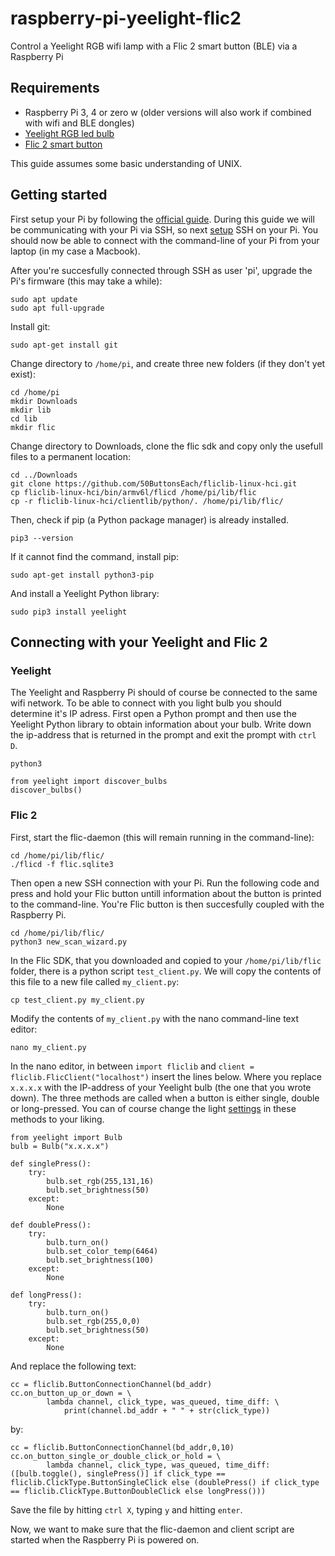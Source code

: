 # raspberry-pi-yeelight-flic2
Control a Yeelight RGB wifi lamp with a Flic 2 smart button (BLE) via a Raspberry Pi

## Requirements
* Raspberry Pi 3, 4 or zero w (older versions will also work if combined with wifi and BLE dongles)
* [Yeelight RGB led bulb](https://www.yeelight.com/en_US/product/lemon2-color)
* [Flic 2 smart button](https://flic.io/flic2)

This guide assumes some basic understanding of UNIX.

## Getting started
First setup your Pi by following the [official guide](https://projects.raspberrypi.org/en/pathways/getting-started-with-raspberry-pi). During this guide we will be communicating with your Pi via SSH, so next [setup](https://www.raspberrypi.org/documentation/remote-access/ssh/) SSH on your Pi. You should now be able to connect with the command-line of your Pi from your laptop (in my case a Macbook).

After you're succesfully connected through SSH as user 'pi', upgrade the Pi's firmware (this may take a while):
```
sudo apt update
sudo apt full-upgrade
```

Install git:
```
sudo apt-get install git
```
Change directory to `/home/pi`, and create three new folders (if they don't yet exist):
```
cd /home/pi
mkdir Downloads
mkdir lib
cd lib
mkdir flic
```
Change directory to Downloads, clone the flic sdk and copy only the usefull files to a permanent location:
```
cd ../Downloads
git clone https://github.com/50ButtonsEach/fliclib-linux-hci.git
cp fliclib-linux-hci/bin/armv6l/flicd /home/pi/lib/flic
cp -r fliclib-linux-hci/clientlib/python/. /home/pi/lib/flic/
```
Then, check if pip (a Python package manager) is already installed.
```
pip3 --version
```
If it cannot find the command, install pip:
```
sudo apt-get install python3-pip
```
And install a Yeelight Python library:
```
sudo pip3 install yeelight
```

## Connecting with your Yeelight and Flic 2
### Yeelight
The Yeelight and Raspberry Pi should of course be connected to the same wifi network. To be able to connect with you light bulb you should determine it's IP adress. First open a Python prompt and then use the Yeelight Python library to obtain information about your bulb. Write down the ip-address that is returned in the prompt and exit the prompt with `ctrl D`.
```
python3

from yeelight import discover_bulbs
discover_bulbs()
```

### Flic 2
First, start the flic-daemon (this will remain running in the command-line):
```
cd /home/pi/lib/flic/
./flicd -f flic.sqlite3
```
Then open a new SSH connection with your Pi. Run the following code and press and hold your Flic button untill information about the button is printed to the command-line. You're Flic button is then succesfully coupled with the Raspberry Pi.
```
cd /home/pi/lib/flic/
python3 new_scan_wizard.py
```
In the Flic SDK, that you downloaded and copied to your `/home/pi/lib/flic` folder, there is a python script `test_client.py`. We will copy the contents of this file to a new file called `my_client.py`:
```
cp test_client.py my_client.py
```
Modify the contents of `my_client.py` with the nano command-line text editor:
```
nano my_client.py
```
In the nano editor, in between `import fliclib` and `client = fliclib.FlicClient("localhost")` insert the lines below. Where you replace `x.x.x.x` with the IP-address of your Yeelight bulb (the one that you wrote down). The three methods are called when a button is either single, double or long-pressed. You can of course change the light [settings](https://yeelight.readthedocs.io/en/stable/) in these methods to your liking.
```
from yeelight import Bulb
bulb = Bulb("x.x.x.x")

def singlePress():
	try:
		bulb.set_rgb(255,131,16)
		bulb.set_brightness(50)
	except:
		None

def doublePress():
	try:
		bulb.turn_on()
		bulb.set_color_temp(6464)
		bulb.set_brightness(100)
	except:
		None

def longPress():
	try:
		bulb.turn_on()
		bulb.set_rgb(255,0,0)
		bulb.set_brightness(50)
	except:
		None
```
And replace the following text:
```
cc = fliclib.ButtonConnectionChannel(bd_addr)
cc.on_button_up_or_down = \
		lambda channel, click_type, was_queued, time_diff: \
			print(channel.bd_addr + " " + str(click_type))
```
by:
```
cc = fliclib.ButtonConnectionChannel(bd_addr,0,10)
cc.on_button_single_or_double_click_or_hold = \
		lambda channel, click_type, was_queued, time_diff: ([bulb.toggle(), singlePress()] if click_type == fliclib.ClickType.ButtonSingleClick else (doublePress() if click_type == fliclib.ClickType.ButtonDoubleClick else longPress()))
```
Save the file by hitting `ctrl X`, typing `y` and hitting `enter`.

Now, we want to make sure that the flic-daemon and client script are started when the Raspberry Pi is powered on.
